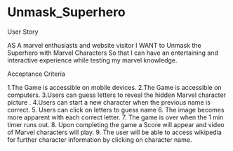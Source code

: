 # Unmask_Superhero
User Story

AS A marvel enthusiasts and website visitor
I WANT to Unmask the Superhero with Marvel Characters
So that I can have an entertaining and interactive experience while testing my marvel knowledge.

Acceptance Criteria

1.The Game is accessible on mobile devices.
2.The Game is accessible on computers.
3.Users can guess letters to reveal the hidden Marvel character picture .
4.Users can start a new character when the previous name is correct.
5. Users can click on letters to guess name 
6. The image becomes more apparent with each correct letter. 
7. The game is over when the 1 min timer runs out.
8. Upon completing the game a Score will appear and video of Marvel characters will play.
9. The user will be able to access wikipedia for further character information by clicking on character name.
